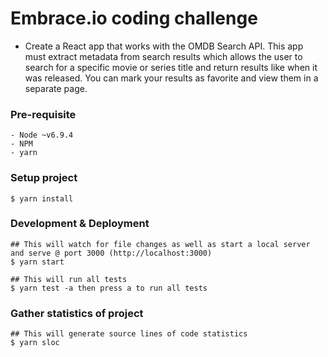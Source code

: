 # Embrace.io coding challenge

- Create a React app that works with the OMDB Search API. This app must extract metadata from search results which allows the user to search for a specific movie or series title and return  results like when it was released. You can mark your results as favorite and view them in a separate page.


### Pre-requisite

    - Node ~v6.9.4
    - NPM
    - yarn

### Setup project

    $ yarn install

### Development & Deployment

    ## This will watch for file changes as well as start a local server and serve @ port 3000 (http://localhost:3000)
    $ yarn start

    ## This will run all tests
    $ yarn test -a then press a to run all tests

### Gather statistics of project

    ## This will generate source lines of code statistics
    $ yarn sloc
